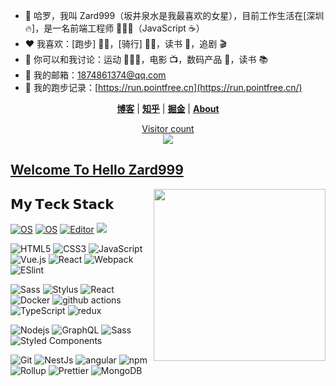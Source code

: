 
- 👋 哈罗，我叫 Zard999（坂井泉水是我最喜欢的女星），目前工作生活在[深圳🔥]，是一名前端工程师 👨🏻‍💻（JavaScript ☕️）
- ❤️ 我喜欢：[跑步] 🏃🏻，[骑行] 🚴🏻，读书 📖，追剧 🎬
- 💬 你可以和我讨论：运动 🏃🏻‍♂️，电影 📺，数码产品 📱，读书 📚
- 📮 我的邮箱：[1874861374@qq.com](mailto:1874861374@qq.com)
- 🏃 我的跑步记录：[https://run.pointfree.cn](https://run.pointfree.cn/)

<p align="center">
  <strong><a href="https://wwww.pointfree.cn">博客</a></strong> |
  <strong><a href="https://www.zhihu.com/people/tong-cheng-li-29">知乎</a></strong> |
  <strong><a href="https://juejin.cn/user/1390225439328023">掘金</a></strong>  |
  <strong><a href="https://www.pointfree.cn/about/">About</a></strong>  
</p>
<a href="https://zhangyonghui.top"><p align="center"> Visitor count<br> <img src="https://profile-counter.glitch.me/zard999/count.svg" /></a>

##  [Welcome To Hello Zard999](https://wwww.pointfree.cn)
<a href="https://zhangyonghui.top"><img src="https://media.giphy.com/media/SWoSkN6DxTszqIKEqv/giphy.gif" align="right" height="275" /></a>




## 𝗠𝘆 𝗧𝗲𝗰𝗸 𝗦𝘁𝗮𝗰𝗸

[![OS](https://img.shields.io/badge/OS-macOS-informational?style=flat-square&logo=apple&logoColor=white)](https://en.wikipedia.org/wiki/MacOS)
[![OS](https://img.shields.io/badge/OS-Linux-informational?style=flat-square&logo=linux&logoColor=white)](https://en.wikipedia.org/wiki/Linux)
[![Editor](https://img.shields.io/badge/Editor-VSCode-blue?style=flat-square&logo=visual-studio-code&logoColor=white)](https://code.visualstudio.com/)
[![](https://img.shields.io/website?color=0ab9e6&style=flat-square&up_message=zhangyonghui.top&url=https%3a%2f%2falili.tech)](https://zhangyonghui.top)

![HTML5](https://img.shields.io/badge/-HTML5-%23E44D27?style=flat-square&logo=html5&logoColor=ffffff)
![CSS3](https://img.shields.io/badge/-CSS3-%231572B6?style=flat-square&logo=css3)
![JavaScript](https://img.shields.io/badge/-JavaScript-%23F7DF1C?style=flat-square&logo=javascript&logoColor=000000&labelColor=%23F7DF1C&color=%23FFCE5A)
![Vue.js](https://img.shields.io/badge/-Vue.js-%232c3e50?style=flat-square&logo=Vue.js)
![React](https://img.shields.io/badge/-React-%23282C34?style=flat-square&logo=react)
![Webpack](https://img.shields.io/badge/-Webpack-%232C3A42?style=flat-square&logo=webpack)
![ESlint](https://img.shields.io/badge/-ESLint-%234B32C3?style=flat-square&logo=eslint)


![Sass](https://img.shields.io/badge/-Sass-%23CC6699?style=flat-square&logo=sass&logoColor=ffffff)
![Stylus](https://img.shields.io/badge/-Stylus-%23333333?style=flat-square&logo=stylus)
<img alt="React" src="https://img.shields.io/badge/-React-45b8d8?style=flat-square&logo=react&logoColor=white" />
<img alt="Docker" src="https://img.shields.io/badge/-Docker-46a2f1?style=flat-square&logo=docker&logoColor=white" />
<img alt="github actions" src="https://img.shields.io/badge/-Github_Actions-2088FF?style=flat-square&logo=github-actions&logoColor=white" />
<img alt="TypeScript" src="https://img.shields.io/badge/-TypeScript-007ACC?style=flat-square&logo=typescript&logoColor=white" />
<img alt="redux" src="https://img.shields.io/badge/-Redux-764ABC?style=flat-square&logo=redux&logoColor=white" />

![Nodejs](https://img.shields.io/badge/-Nodejs-43853d?style=flat-square&logo=Node.js&logoColor=white)
<img alt="GraphQL" src="https://img.shields.io/badge/-GraphQL-E10098?style=flat-square&logo=graphql&logoColor=white" />
<img alt="Sass" src="https://img.shields.io/badge/-Sass-CC6699?style=flat-square&logo=sass&logoColor=white" />
<img alt="Styled Components" src="https://img.shields.io/badge/-Styled_Components-db7092?style=flat-square&logo=styled-components&logoColor=white" />

![Git](https://img.shields.io/badge/-Git-%23F05032?style=flat-square&logo=git&logoColor=%23ffffff)
<img alt="NestJs" src="https://img.shields.io/badge/-NestJs-ea2845?style=flat-square&logo=nestjs&logoColor=white" />
<img alt="angular" src="https://img.shields.io/badge/-Angular-DD0031?style=flat-square&logo=angular&logoColor=white" />
<img alt="npm" src="https://img.shields.io/badge/-NPM-CB3837?style=flat-square&logo=npm&logoColor=white" />
<img alt="Rollup" src="https://img.shields.io/badge/-Rollup-EC4A3F?style=flat-square&logo=rollup.js&logoColor=white" />
<img alt="Prettier" src="https://img.shields.io/badge/-Prettier-F7B93E?style=flat-square&logo=prettier&logoColor=white" />
<img alt="MongoDB" src="https://img.shields.io/badge/-MongoDB-13aa52?style=flat-square&logo=mongodb&logoColor=white" />


